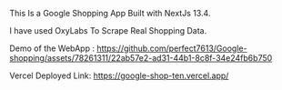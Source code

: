 This Is a Google Shopping App Built with NextJs 13.4.

I have used OxyLabs To Scrape Real Shopping Data.

Demo of the WebApp : https://github.com/perfect7613/Google-shopping/assets/78261311/22ab57e2-ad31-44b1-8c8f-34e24fb6b750

Vercel Deployed Link: https://google-shop-ten.vercel.app/
